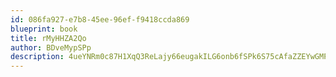 ```yaml
---
id: 086fa927-e7b8-45ee-96ef-f9418ccda869
blueprint: book
title: rMyHHZA2Qo
author: BDveMypSPp
description: 4ueYNRm0c87H1XqQ3ReLajy66eugakILG6onb6fSPk6S75cAfaZZEYwGMP3yfxCBWdXjnA1JVASmMWNEJs1BS5wrdudMBlklaWRF
---
```

